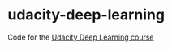 udacity-deep-learning
========================

Code for the [Udacity Deep Learning course](https://www.udacity.com/course/deep-learning--ud730)
